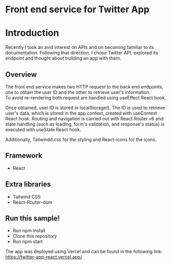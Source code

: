 # Front end service for Twitter App 

# Introduction
Recently I took an avid interest on APIs and on becoming familiar to its documentation. Following that direction, I chose Twitter API, explored its endpoint and thought about building an app with them.

## Overview
The front end service makes two HTTP request to the back end endpoints, one to obtain the user ID and the other to retrieve user's information.  
To avoid re-rendering both request are handled using useEffect React hook.  

Once obtained, user ID is stored in localStorage(). The ID is used to retrieve user's data, which is stored in the app context, created with useContext React hook. 
Routing and navigation is carried out with React Router v6 and state handling (such as loading, form's validation, and response's status) is executed with useState React hook.  

Additionally, Tailwindd.css for the styling and React-icons for the icons.  

## Framework
- React

## Extra libraries
- Tailwind CSS
- React-Router-dom


## Run this sample!
- Run npm install
- Clone this repository
- Run npm start

The app was deployed using Vercel and can be found in the following link:  
https://twitter-app-react.vercel.app/
